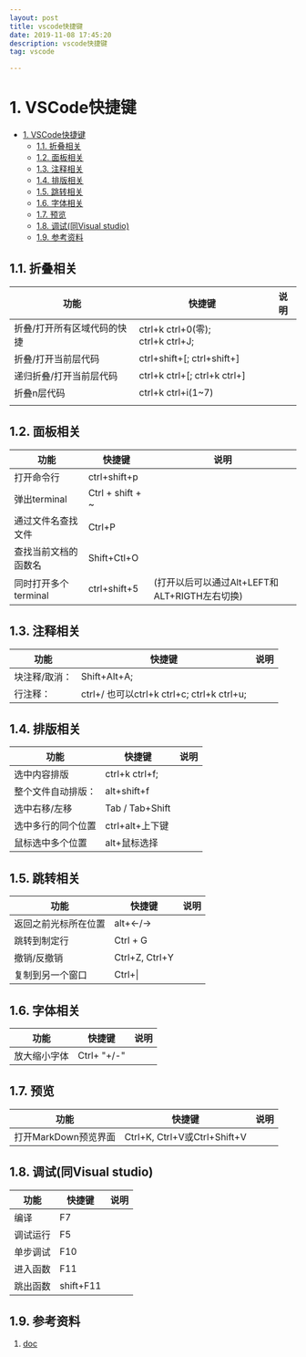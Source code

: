 ```yaml
---
layout: post
title: vscode快捷键
date: 2019-11-08 17:45:20
description: vscode快捷键
tag: vscode

---
```


# 1. VSCode快捷键

- [1. VSCode快捷键](#1-vscode快捷键)
  - [1.1. 折叠相关](#11-折叠相关)
  - [1.2. 面板相关](#12-面板相关)
  - [1.3. 注释相关](#13-注释相关)
  - [1.4. 排版相关](#14-排版相关)
  - [1.5. 跳转相关](#15-跳转相关)
  - [1.6. 字体相关](#16-字体相关)
  - [1.7. 预览](#17-预览)
  - [1.8. 调试(同Visual studio)](#18-调试同visual-studio)
  - [1.9. 参考资料](#19-参考资料)

## 1.1. 折叠相关

| 功能                        | 快捷键                            | 说明 |
| --------------------------- | --------------------------------- | ---- |
| 折叠/打开所有区域代码的快捷 | ctrl+k ctrl+0(零); ctrl+k ctrl+J; |      |
| 折叠/打开当前层代码         | ctrl+shift+[; ctrl+shift+]        |      |
| 递归折叠/打开当前层代码     | ctrl+k ctrl+[; ctrl+k ctrl+]      |      |
| 折叠n层代码                 | ctrl+k ctrl+i(1~7)                |      |
|                             |                                   |      |

## 1.2. 面板相关

| 功能                 | 快捷键           | 说明                                          |
| -------------------- | ---------------- | --------------------------------------------- |
| 打开命令行           | ctrl+shift+p     |                                               |
| 弹出terminal         | Ctrl + shift + ~ |                                               |
| 通过文件名查找文件   | Ctrl+P           |                                               |
| 查找当前文档的函数名 | Shift+Ctl+O      |                                               |
| 同时打开多个terminal | ctrl+shift+5     | (打开以后可以通过Alt+LEFT和ALT+RIGTH左右切换) |

## 1.3. 注释相关

| 功能          | 快捷键                                      | 说明 |
| ------------- | ------------------------------------------- | ---- |
| 块注释/取消： | Shift+Alt+A;                                |      |
| 行注释：      | ctrl+/ 也可以ctrl+k ctrl+c;  ctrl+k ctrl+u; |      |

## 1.4. 排版相关

| 功能               | 快捷键          | 说明 |
| ------------------ | --------------- | ---- |
| 选中内容排版       | ctrl+k ctrl+f;  |      |
| 整个文件自动排版： | alt+shift+f     |      |
| 选中右移/左移      | Tab / Tab+Shift |      |
| 选中多行的同个位置 | ctrl+alt+上下键 |      |
| 鼠标选中多个位置   | alt+鼠标选择    |

## 1.5. 跳转相关

| 功能                 | 快捷键         | 说明 |
| -------------------- | -------------- | ---- |
| 返回之前光标所在位置 | alt+<-/->      |      |
| 跳转到制定行         | Ctrl + G       |      |
| 撤销/反撤销          | Ctrl+Z, Ctrl+Y |      |
| 复制到另一个窗口     | Ctrl+\|        |      |

## 1.6. 字体相关

| 功能         | 快捷键      | 说明 |
| ------------ | ----------- | ---- |
| 放大缩小字体 | Ctrl+ "+/-" |      |

## 1.7. 预览

| 功能                 | 快捷键                       | 说明 |
| -------------------- | ---------------------------- | ---- |
| 打开MarkDown预览界面 | Ctrl+K, Ctrl+V或Ctrl+Shift+V |

## 1.8. 调试(同Visual studio)

| 功能     | 快捷键    | 说明 |
| -------- | --------- | ---- |
| 编译     | F7        |
| 调试运行 | F5        |
| 单步调试 | F10       |
| 进入函数 | F11       |
| 跳出函数 | shift+F11 |

## 1.9. 参考资料

1. [doc](https://code.visualstudio.com/docs/)
